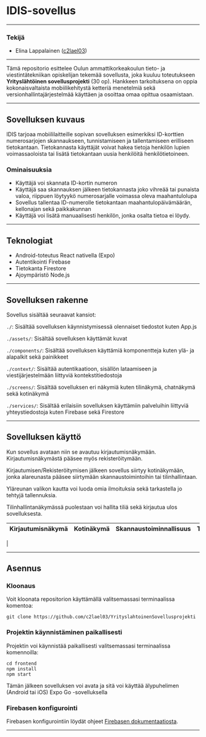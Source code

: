 # IDIS-sovellus 

---------------------------------

### Tekijä
- Elina Lappalainen ([c2lael03](https://github.com/c2lael03))
  
---------------------------------

Tämä repositorio esittelee Oulun ammattikorkeakoulun tieto- ja viestintätekniikan opiskelijan tekemää sovellusta, joka kuuluu toteutukseen **Yrityslähtöinen sovellusprojekti** (30 op). 
Hankkeen tarkoituksena on oppia kokonaisvaltaista mobiilikehitystä ketteriä menetelmiä sekä versionhallintajärjestelmää käyttäen ja osoittaa omaa opittua osaamistaan.
  
---------------------------------

## Sovelluksen kuvaus
IDIS tarjoaa mobiililaitteille sopivan sovelluksen esimerkiksi ID-korttien numerosarjojen skannaukseen, tunnistamiseen ja tallentamiseen erilliseen tietokantaan. Tietokannasta käyttäjät voivat hakea tietoja henkilön lupien voimassaoloista tai lisätä tietokantaan uusia henkilöitä henkilötietoineen. 

### Ominaisuuksia
- Käyttäjä voi skannata ID-kortin numeron 
- Käyttäjä saa skannauksen jälkeen tietokannasta joko vihreää tai punaista valoa, riippuen löytyykö numerosarjalle voimassa oleva maahantulolupa
- Sovellus tallentaa ID-numerolle tietokantaan maahantulopäivämäärän, kellonajan sekä paikkakunnan
- Käyttäjä voi lisätä manuaalisesti henkilön, jonka osalta tietoa ei löydy.

---------------------------------

## Teknologiat
- Android-toteutus React nativella (Expo)
- Autentikointi Firebase
- Tietokanta Firestore
- Ajoympäristö Node.js

---------------------------------

## Sovelluksen rakenne

Sovellus sisältää seuraavat kansiot:

```./```: Sisältää sovelluksen käynnistymisessä olennaiset tiedostot kuten App.js

```./assets/```: Sisältää sovelluksen käyttämät kuvat

```./components/```: Sisältää sovelluksen käyttämiä komponentteja kuten ylä- ja alapalkit sekä painikkeet

```./context/```: Sisältää autentikaatioon, sisällön lataamiseen ja viestijärjestelmään liittyviä kontekstitiedostoja

```./screens/```: Sisältää sovelluksen eri näkymiä kuten tilinäkymä, chatnäkymä sekä kotinäkymä

```./services/```: Sisältää erilaisiin sovelluksen käyttämiin palveluihin liittyviä yhteystiedostoja kuten Firebase sekä Firestore


---------------------------------

## Sovelluksen käyttö
Kun sovellus avataan niin se avautuu kirjautumisnäkymään. Kirjautumisnäkymästä pääsee myös rekisteröitymään.

Kirjautumisen/Rekisteröitymisen jälkeen sovellus siirtyy kotinäkymään, jonka alareunasta pääsee siirtymään skannaustoimintoihin tai tilinhallintaan.

Yläreunan valikon kautta voi luoda omia ilmoituksia sekä tarkastella jo tehtyjä tallennuksia.

Tilinhallintanäkymässä puolestaan voi hallita tiliä sekä kirjautua ulos sovelluksesta.

| Kirjautumisnäkymä | Kotinäkymä | Skannaustoiminnallisuus | Tilinhallintanäkymä |
| ---------------------- | ---------------------- | ---------------------- | ---------------------- |
| 

---------------------------------
## Asennus

### Kloonaus
Voit kloonata repositorion käyttämällä valitsemassasi terminaalissa komentoa:

```
git clone https://github.com/c2lael03/YrityslahtoinenSovellusprojekti
```

### Projektin käynnistäminen paikallisesti 
Projektin voi käynnistää paikallisesti valitsemassasi terminaalissa komennoilla:

```
cd frontend
npm install
npm start
```

Tämän jälkeen sovelluksen voi avata ja sitä voi käyttää älypuhelimen (Android tai iOS) Expo Go -sovelluksella

### Firebasen konfigurointi
Firebasen konfigurointiin löydät ohjeet [Firebasen dokumentaatiosta](https://firebase.google.com/docs/web/setup).

---------------------------------


